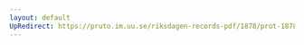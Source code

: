 ```yaml
---
layout: default
UpRedirect: https://pruto.im.uu.se/riksdagen-records-pdf/1878/prot-1878--ak--055/prot-1878--ak--055_057.pdf
---
```

